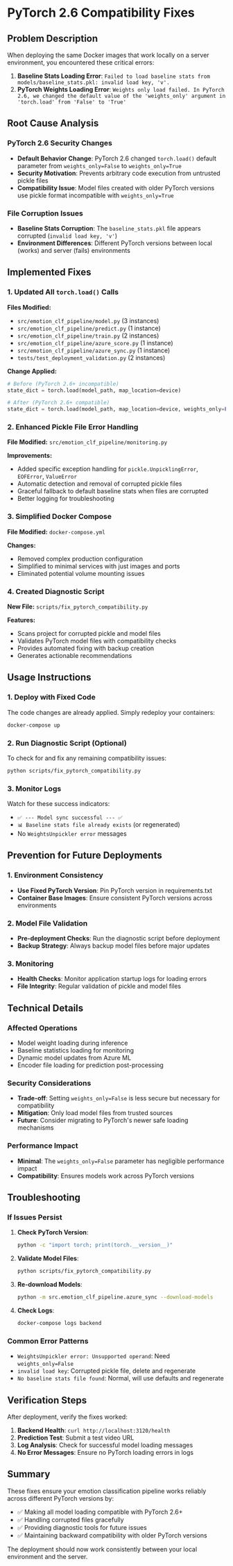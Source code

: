 # PyTorch 2.6 Compatibility Fixes

## Problem Description

When deploying the same Docker images that work locally on a server environment, you encountered these critical errors:

1. **Baseline Stats Loading Error**: `Failed to load baseline stats from models/baseline_stats.pkl: invalid load key, 'v'.`
2. **PyTorch Weights Loading Error**: `Weights only load failed. In PyTorch 2.6, we changed the default value of the 'weights_only' argument in 'torch.load' from 'False' to 'True'`

## Root Cause Analysis

### PyTorch 2.6 Security Changes
- **Default Behavior Change**: PyTorch 2.6 changed `torch.load()` default parameter from `weights_only=False` to `weights_only=True`
- **Security Motivation**: Prevents arbitrary code execution from untrusted pickle files
- **Compatibility Issue**: Model files created with older PyTorch versions use pickle format incompatible with `weights_only=True`

### File Corruption Issues
- **Baseline Stats Corruption**: The `baseline_stats.pkl` file appears corrupted (`invalid load key, 'v'`)
- **Environment Differences**: Different PyTorch versions between local (works) and server (fails) environments

## Implemented Fixes

### 1. Updated All `torch.load()` Calls

**Files Modified:**
- `src/emotion_clf_pipeline/model.py` (3 instances)
- `src/emotion_clf_pipeline/predict.py` (1 instance)
- `src/emotion_clf_pipeline/train.py` (2 instances)
- `src/emotion_clf_pipeline/azure_score.py` (1 instance)
- `src/emotion_clf_pipeline/azure_sync.py` (1 instance)
- `tests/test_deployment_validation.py` (2 instances)

**Change Applied:**
```python
# Before (PyTorch 2.6+ incompatible)
state_dict = torch.load(model_path, map_location=device)

# After (PyTorch 2.6+ compatible)
state_dict = torch.load(model_path, map_location=device, weights_only=False)
```

### 2. Enhanced Pickle File Error Handling

**File Modified:** `src/emotion_clf_pipeline/monitoring.py`

**Improvements:**
- Added specific exception handling for `pickle.UnpicklingError`, `EOFError`, `ValueError`
- Automatic detection and removal of corrupted pickle files
- Graceful fallback to default baseline stats when files are corrupted
- Better logging for troubleshooting

### 3. Simplified Docker Compose

**File Modified:** `docker-compose.yml`

**Changes:**
- Removed complex production configuration
- Simplified to minimal services with just images and ports
- Eliminated potential volume mounting issues

### 4. Created Diagnostic Script

**New File:** `scripts/fix_pytorch_compatibility.py`

**Features:**
- Scans project for corrupted pickle and model files
- Validates PyTorch model files with compatibility checks
- Provides automated fixing with backup creation
- Generates actionable recommendations

## Usage Instructions

### 1. Deploy with Fixed Code
The code changes are already applied. Simply redeploy your containers:

```bash
docker-compose up
```

### 2. Run Diagnostic Script (Optional)
To check for and fix any remaining compatibility issues:

```bash
python scripts/fix_pytorch_compatibility.py
```

### 3. Monitor Logs
Watch for these success indicators:
- `✅ --- Model sync successful --- ✅`
- `📊 Baseline stats file already exists` (or regenerated)
- No `WeightsUnpickler error` messages

## Prevention for Future Deployments

### 1. Environment Consistency
- **Use Fixed PyTorch Version**: Pin PyTorch version in requirements.txt
- **Container Base Images**: Ensure consistent PyTorch versions across environments

### 2. Model File Validation
- **Pre-deployment Checks**: Run the diagnostic script before deployment
- **Backup Strategy**: Always backup model files before major updates

### 3. Monitoring
- **Health Checks**: Monitor application startup logs for loading errors
- **File Integrity**: Regular validation of pickle and model files

## Technical Details

### Affected Operations
- Model weight loading during inference
- Baseline statistics loading for monitoring
- Dynamic model updates from Azure ML
- Encoder file loading for prediction post-processing

### Security Considerations
- **Trade-off**: Setting `weights_only=False` is less secure but necessary for compatibility
- **Mitigation**: Only load model files from trusted sources
- **Future**: Consider migrating to PyTorch's newer safe loading mechanisms

### Performance Impact
- **Minimal**: The `weights_only=False` parameter has negligible performance impact
- **Compatibility**: Ensures models work across PyTorch versions

## Troubleshooting

### If Issues Persist

1. **Check PyTorch Version**:
   ```bash
   python -c "import torch; print(torch.__version__)"
   ```

2. **Validate Model Files**:
   ```bash
   python scripts/fix_pytorch_compatibility.py
   ```

3. **Re-download Models**:
   ```bash
   python -m src.emotion_clf_pipeline.azure_sync --download-models
   ```

4. **Check Logs**:
   ```bash
   docker-compose logs backend
   ```

### Common Error Patterns
- `WeightsUnpickler error: Unsupported operand`: Need `weights_only=False`
- `invalid load key`: Corrupted pickle file, delete and regenerate
- `No baseline stats file found`: Normal, will use defaults and regenerate

## Verification Steps

After deployment, verify the fixes worked:

1. **Backend Health**: `curl http://localhost:3120/health`
2. **Prediction Test**: Submit a test video URL
3. **Log Analysis**: Check for successful model loading messages
4. **No Error Messages**: Ensure no PyTorch loading errors in logs

## Summary

These fixes ensure your emotion classification pipeline works reliably across different PyTorch versions by:
- ✅ Making all model loading compatible with PyTorch 2.6+
- ✅ Handling corrupted files gracefully
- ✅ Providing diagnostic tools for future issues
- ✅ Maintaining backward compatibility with older PyTorch versions

The deployment should now work consistently between your local environment and the server. 